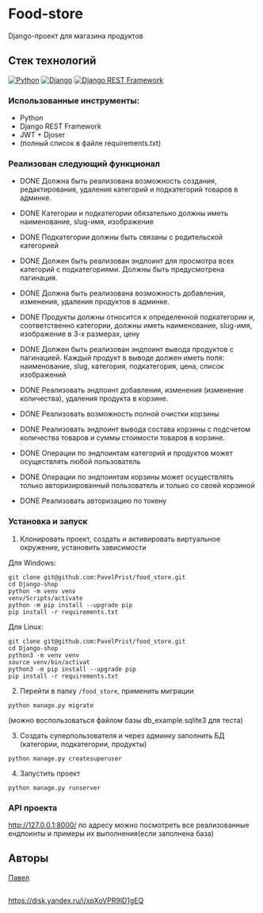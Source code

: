 # Food-store

Django-проект для магазина продуктов
## Стек технологий

[![Python](https://img.shields.io/badge/-Python-464646?style=flat-square&logo=Python)](https://www.python.org/)
[![Django](https://img.shields.io/badge/-Django-464646?style=flat-square&logo=Django)](https://www.djangoproject.com/)
[![Django REST Framework](https://img.shields.io/badge/-Django%20REST%20Framework-464646?style=flat-square&logo=Django%20REST%20Framework)](https://www.django-rest-framework.org/)

### Использованные инструменты:

* Python
* Django REST Framework
* JWT + Djoser
* (полный список в файле requirements.txt)

### Реализован следующий функционал

* DONE Должна быть реализована возможность создания, редактирования, удаления категорий и подкатегорий товаров в админке.

* DONE Категории и подкатегории обязательно должны иметь наименование, slug-имя, изображение

* DONE Подкатегории должны быть связаны с родительской категорией

* DONE Должен быть реализован эндпоинт для просмотра всех категорий с подкатегориями. Должны быть предусмотрена пагинация.
* DONE Должна быть реализована возможность добавления, изменения, удаления продуктов в админке.
* DONE Продукты должны относится к определенной подкатегории и, соответственно категории, должны иметь наименование, slug-имя, изображение в 3-х размерах, цену
* DONE Должен быть реализован эндпоинт вывода продуктов с пагинацией. Каждый продукт в выводе должен иметь поля: наименование, slug, категория, подкатегория, цена, список изображений
* DONE Реализовать эндпоинт добавления, изменения (изменение количества), удаления продукта в корзине.
* DONE Реализовать возможность полной очистки корзины
* DONE Реализовать эндпоинт вывода  состава корзины с подсчетом количества товаров и суммы стоимости товаров в корзине.
* DONE Операции по эндпоинтам категорий и продуктов может осуществлять любой пользователь
* DONE Операции по эндпоинтам корзины может осуществлять только авторизированный пользователь и только со своей корзиной
* DONE Реализовать авторизацию по токену


### Установка и запуск

1. Клонировать проект, создать и активировать виртуальное окружение, установить
зависимости

Для Windows:

```shell
git clone git@github.com:PavelPrist/food_store.git
cd Django-shop
python -m venv venv
venv/Scripts/activate
python -m pip install --upgrade pip
pip install -r requirements.txt
```
Для Linux:

```shell
git clone git@github.com:PavelPrist/food_store.git
cd Django-shop
python3 -m venv venv
source venv/bin/activat
python3 -m pip install --upgrade pip
pip install -r requirements.txt
```
2. Перейти в папку ```/food_store```, применить миграции 
```shell
python manage.py migrate
```
(можно воспользоваться файлом базы db_example.sqlite3 для теста)

3. Создать суперпользователя и через админку заполнить БД (категории, подкатегории, продукты)
```shell
python manage.py createsuperuser
```
4. Запустить проект
```shell
python manage.py runserver
```

### API проекта
http://127.0.0.1:8000/  по адресу можно посмотреть 
все реализованные ендпоинты и примеры их выполнения(если заполнена база)

## Авторы
[Павел](https://github.com/PavelPrist)

## 
https://disk.yandex.ru/i/xpXoVPR9lD1gEQ